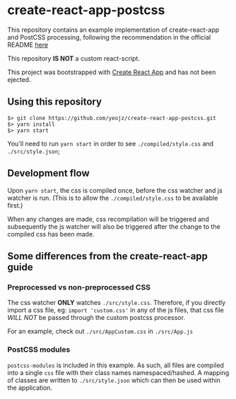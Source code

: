 # create-react-app-postcss

This repository contains an example implementation of create-react-app
and PostCSS processing, following the recommendation in the official
README [here](https://github.com/facebookincubator/create-react-app/blob/master/packages/react-scripts/template/README.md#adding-a-css-preprocessor-sass-less-etc)

This repository __IS NOT__ a custom react-script.

This project was bootstrapped with [Create React App](https://github.com/facebookincubator/create-react-app) and has not been ejected.

## Using this repository

```
$> git clone https://github.com/yeojz/create-react-app-postcss.git
$> yarn install
$> yarn start
```

You'll need to run `yarn start` in order to see `./compiled/style.css` and `./src/style.json`;

## Development flow

Upon `yarn start`, the css is compiled once, before the css watcher and js watcher
is run. (This is to allow the `./compiled/style.css` to be available first.)

When any changes are made, css recompilation will be triggered and subsequently the js
watcher will also be triggered after the change to the compiled css has been made.

## Some differences from the create-react-app guide

### Preprocessed vs non-preprocessed CSS

The css watcher __ONLY__ watches `./src/style.css`. Therefore, if you directly import
a css file, eg: `import 'custom.css'` in any of the js files, that css file _WILL NOT_
be passed through the custom postcss processor.

For an example, check out `./src/AppCustom.css` in `./src/App.js`

### PostCSS modules

`postcss-modules` is included in this example. As such, all files are compiled into
a single `css` file with their class names namespaced/hashed. 
A mapping of classes are written to `./src/style.json` which can then be used within the application.
